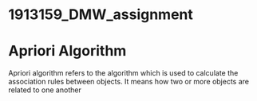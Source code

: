 # 1913159_DMW_assignment
# Apriori Algorithm
Apriori algorithm refers to the algorithm which is used to calculate the association rules between objects. It means how two or more objects are related to one another
